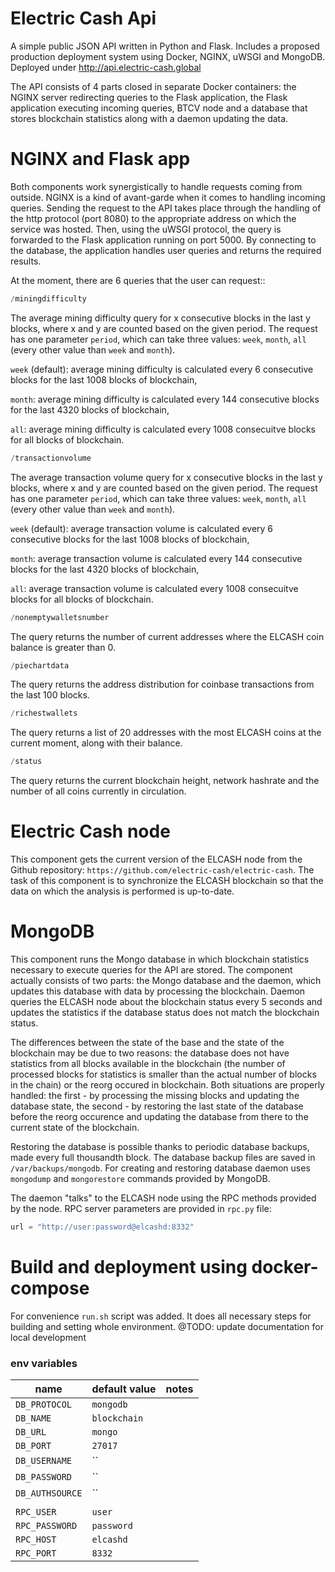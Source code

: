 # Electric Cash Api

A simple public JSON API written in Python and Flask. Includes a proposed production deployment system using Docker, NGINX, uWSGI and MongoDB. Deployed under http://api.electric-cash.global

The API consists of 4 parts closed in separate Docker containers: the NGINX server redirecting queries to the Flask application, the Flask application executing incoming queries, BTCV node and a database that stores blockchain statistics along with a daemon updating the data.

# NGINX and Flask app

Both components work synergistically to handle requests coming from outside. NGINX is a kind of avant-garde when it comes to handling incoming queries. Sending the request to the API takes place through the handling of the http protocol (port 8080) to the appropriate address on which the service was hosted. Then, using the uWSGI protocol, the query is forwarded to the Flask application running on port 5000. By connecting to the database, the application handles user queries and returns the required results.

At the moment, there are 6 queries that the user can request::

```python
/miningdifficulty
```

The average mining difficulty query for x consecutive blocks in the last y blocks, where x and y are counted based on the given period. The request has one parameter `period`, which can take three values: `week`, `month`, `all` (every other value than `week` and `month`).

`week` (default): average mining difficulty is calculated every 6 consecutive blocks for the last 1008 blocks of blockchain,

`month`: average mining difficulty is calculated every 144 consecutive blocks for the last 4320 blocks of blockchain,

`all`: average mining difficulty is calculated every 1008 consecuitve blocks for all blocks of blockchain.
    
```python
/transactionvolume
```

The average transaction volume query for x consecutive blocks in the last y blocks, where x and y are counted based on the given period. The request has one parameter `period`, which can take three values: `week`, `month`, `all` (every other value than `week` and `month`).

`week` (default): average transaction volume is calculated every 6 consecutive blocks for the last 1008 blocks of blockchain,

`month`: average transaction volume is calculated every 144 consecutive blocks for the last 4320 blocks of blockchain,

`all`: average transaction volume is calculated every 1008 consecuitve blocks for all blocks of blockchain.
    
```python
/nonemptywalletsnumber
```

The query returns the number of current addresses where the ELCASH coin balance is greater than 0.

```python
/piechartdata
```

The query returns the address distribution for coinbase transactions from the last 100 blocks.

```python
/richestwallets
```

The query returns a list of 20 addresses with the most ELCASH coins at the current moment, along with their balance.

```python
/status
```

The query returns the current blockchain height, network hashrate and the number of all coins currently in circulation.

# Electric Cash node

This component gets the current version of the ELCASH node from the Github repository: `https://github.com/electric-cash/electric-cash`.
The task of this component is to synchronize the ELCASH blockchain so that the data on which the analysis is performed is up-to-date.

# MongoDB

This component runs the Mongo database in which blockchain statistics necessary to execute queries for the API are stored. The component actually consists of two parts: the Mongo database and the daemon, which updates this database with data by processing the blockchain. Daemon queries the ELCASH node about the blockchain status every 5 seconds and updates the statistics if the database status does not match the blockchain status.

The differences between the state of the base and the state of the blockchain may be due to two reasons: the database does not have statistics from all blocks available in the blockchain (the number of processed blocks for statistics is smaller than the actual number of blocks in the chain) or the reorg occured in blockchain. Both situations are properly handled: the first - by processing the missing blocks and updating the database state, the second - by restoring the last state of the database before the reorg occurence and updating the database from there to the current state of the blockchain. 

Restoring the database is possible thanks to periodic database backups, made every full thousandth block. The database backup files are saved in `/var/backups/mongodb`. For creating and restoring database daemon uses `mongodump` and `mongorestore` commands provided by MongoDB.

The daemon "talks" to the ELCASH node using the RPC methods provided by the node.
RPC server parameters are provided in `rpc.py` file:

```python
url = "http://user:password@elcashd:8332"
```

# Build and deployment using docker-compose
For convenience `run.sh` script was added. It does all necessary steps for building and setting whole environment.
@TODO: update documentation for local development

### env variables

| name | default value | notes |
|------|-------|-------|
| `DB_PROTOCOL` | `mongodb` | 
| `DB_NAME` | `blockchain` | 
| `DB_URL` | `mongo` | 
| `DB_PORT` | `27017` | 
| `DB_USERNAME` | `` | 
| `DB_PASSWORD` | `` | 
| `DB_AUTHSOURCE` | `` | 
|  |  | 
| `RPC_USER` | `user` | 
| `RPC_PASSWORD` | `password` | 
| `RPC_HOST` | `elcashd` | 
| `RPC_PORT` | `8332` | 
